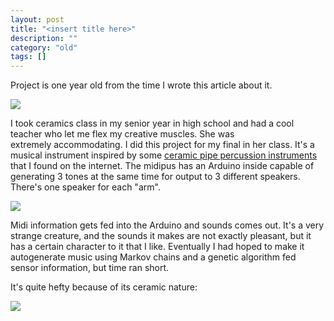 ```yaml
---
layout: post
title: "<insert title here>"
description: ""
category: "old"
tags: []
---
```



Project is one year old from the time I wrote this article about it.


[![](http://www.hackniac.com/blog/wp-content/uploads/2012/11/midipus_front-1024x768.jpg)](http://www.hackniac.com/blog/wp-content/uploads/2012/11/midipus_front.jpg)

I took ceramics class in my senior year in high school and had a cool teacher who let me flex my creative muscles. She was extremely accommodating. I did this project for my final in her class. It's a musical instrument inspired by some [ceramic pipe percussion instruments](http://www.ninestones.com/muffler.html) that I found on the internet.
The midipus has an Arduino inside capable of generating 3 tones at the same time for output to 3 different speakers. There's one speaker for each "arm".

<!--more-->

[![](http://www.hackniac.com/blog/wp-content/uploads/2012/11/midipus_guts-1024x768.jpg)](http://www.hackniac.com/blog/wp-content/uploads/2012/11/midipus_guts.jpg)

Midi information gets fed into the Arduino and sounds comes out. It's a very strange creature, and the sounds it makes are not exactly pleasant, but it has a certain character to it that I like. Eventually I had hoped to make it autogenerate music using Markov chains and a genetic algorithm fed sensor information, but time ran short.

It's quite hefty because of its ceramic nature:

[![](http://www.hackniac.com/blog/wp-content/uploads/2012/11/midipus_desk-1024x768.jpg)](http://www.hackniac.com/blog/wp-content/uploads/2012/11/midipus_desk.jpg)
